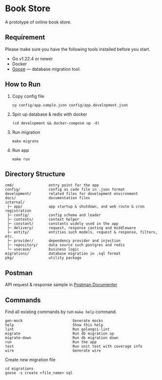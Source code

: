 # Book Store

A prototype of online book store.

## Requirement

Please make sure you have the following tools installed before you start.

- Go v1.22.4 or newer
- Docker
- [Goose](https://github.com/pressly/goose) — database migration tool.

## How to Run

1. Copy config file
   ```shell
   cp config/app.sample.json config/app.development.json
   ``` 
2. Spin up database & redis with docker
   ```shell
   (cd development && docker-compose up -d)
   ```
3. Run migration  
   ```shell
   make migrate
   ```
4. Run app
   ```shell
   make run
   ```

## Directory Structure

```
cmd/                entry point for the app
config/             config as code file in .json format
development/        related files for development environment
docs/               documentation files
internal/           
 ├─ app/            app startup & shutdown, and web route & cron registration
 ├─ config/         config schema and loader
 ├─ contexts/       context helper
 ├─ constant/       constants widely used in the app
 ├─ delivery/       request, response casting and middleware
 ├─ entity/         entities such models, request & response, filters, etc. 
 ├─ provider/       dependency provider and injection
 ├─ repository/     data source such postgres and redis
 └─ usecase/        business logic
migrations/         database migration in .sql format
pkg/                utility package
```

## Postman

API request & response sample in [Postman Documenter](https://documenter.getpostman.com/view/893849/2sA3drKFJ2)

## Commands

Find all existing commands by run `make help` command.
```
gen-mock                       Generate mocks
help                           Show this help
lint                           Run golangci-lint
migrate                        Run db migration up
migrate-down                   Run db migration down
run                            Run the app
test                           Run unit test with coverage info
wire                           Generate wire
```

Create new migration file

```shell
cd migrations
goose -s create <file_name> sql
```

